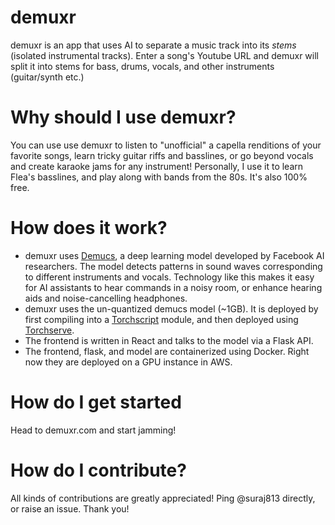 # demuxr

demuxr is an app that uses AI to separate a music track into its _stems_ (isolated instrumental tracks). Enter a song's Youtube URL and demuxr will split it into stems for bass, drums, vocals, and other instruments (guitar/synth etc.)

# Why should I use demuxr?
You can use use demuxr to listen to "unofficial" a capella renditions of your favorite songs, learn tricky guitar riffs and basslines, or go beyond vocals and create karaoke jams for any instrument!
Personally, I use it to learn Flea's basslines, and play along with bands from the 80s. It's also 100% free.

# How does it work?
* demuxr uses [Demucs](https://github.com/facebookresearch/demucs), a deep learning model developed by Facebook AI researchers. The model detects patterns in sound waves corresponding to different instruments and vocals. 
Technology like this makes it easy for AI assistants to hear commands in a noisy room, or enhance hearing aids and noise-cancelling headphones.
* demuxr uses the un-quantized demucs model (~1GB). It is deployed by first compiling into a [Torchscript](https://pytorch.org/docs/stable/jit.html) module, and then deployed using [Torchserve](https://pytorch.org/serve/).
* The frontend is written in React and talks to the model via a Flask API. 
* The frontend, flask, and model are containerized using Docker. Right now they are deployed on a GPU instance in AWS.

# How do I get started
Head to demuxr.com and start jamming!

# How do I contribute?
All kinds of contributions are greatly appreciated! Ping @suraj813 directly, or raise an issue. Thank you!
